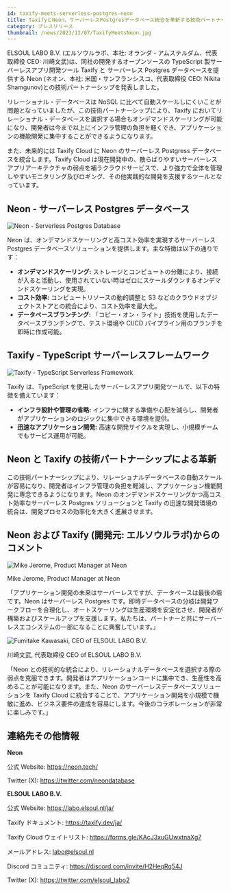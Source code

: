 ```yaml
---
id: taxify-meets-serverless-postgres-neon
title: TaxifyとNeon、サーバーレスPostgresデータベース統合を革新する技術パートナーシップを発表
category: プレスリリース
thumbnail: /news/2023/12/07/TaxifyMeetsNeon.jpg
---
```


ELSOUL LABO B.V. (エルソウルラボ、本社: オランダ・アムステルダム、代表取締役 CEO: 川崎文武)は、同社の開発するオープンソースの TypeScript 製サーバーレスアプリ開発ツール Taxify と サーバーレス Postgres データベースを提供する Neon (ネオン、本社: 米国・サンフランシスコ、代表取締役 CEO: Nikita Shamgunov)との技術パートナーシップを発表しました。

リレーショナル・データベースは NoSQL に比べて自動スケールしにくいことが問題となっていましたが、この技術パートナーシップにより、Taxify においてリレーショナル・データベースを選択する場合もオンデマンドスケーリングが可能になり、開発者は今まで以上にインフラ管理の負担を軽くでき、アプリケーションの機能開発に集中することができるようになります。

また、未来的には Taxify Cloud に Neon のサーバーレス Postgress データベースを統合します。Taxify Cloud は現在開発中の、散らばりやすいサーバーレスアプリアーキテクチャの弱点を補うクラウドサービスで、より強力で全体を管理しやすいモニタリング及びロギング、その他実践的な開発を支援するツールとなっています。

## Neon - サーバーレス Postgres データベース

![Neon - Serverless Postgres Database](/news/2023/12/07/NeonWeb.png)

Neon は、オンデマンドスケーリングと高コスト効率を実現するサーバーレス Postgres データベースソリューションを提供します。主な特徴は以下の通りです：

- **オンデマンドスケーリング:** ストレージとコンピュートの分離により、接続が入ると活動し、使用されていない時はゼロにスケールダウンするオンデマンドスケーリングを実現。
- **コスト効率:** コンピュートリソースの動的調整と S3 などのクラウドオブジェクトストアとの統合により、コスト効率を最大化。
- **データベースブランチング:** 「コピー・オン・ライト」技術を使用したデータベースブランチングで、テスト環境や CI/CD パイプライン用のブランチを即時に作成可能。

## Taxify - TypeScript サーバーレスフレームワーク

![Taxify - TypeScript Serverless Framework](/news/2023/12/07/TaxifyWebJA.png)

Taxify は、TypeScript を使用したサーバーレスアプリ開発ツールで、以下の特徴を備えています：

- **インフラ設計や管理の省略:** インフラに関する準備や心配を減らし、開発者がアプリケーションのロジックに集中できる環境を提供。
- **迅速なアプリケーション開発:** 高速な開発サイクルを実現し、小規模チームでもサービス運用が可能。

## Neon と Taxify の技術パートナーシップによる革新

この技術パートナーシップにより、リレーショナルデータベースの自動スケールが容易になり、開発者はインフラ管理の負担を軽減し、アプリケーション機能開発に専念できるようになります。Neon のオンデマンドスケーリングかつ高コスト効率なサーバーレス Postgres ソリューションと Taxify の迅速な開発環境の統合は、開発プロセスの効率化を大きく進展させます。

## Neon および Taxify (開発元: エルソウルラボ)からのコメント

![Mike Jerome, Product Manager at Neon](/news/2023/12/07/MikeJerome.png)

Mike Jerome, Product Manager at Neon

「アプリケーション開発の未来はサーバーレスですが、データベースは最後の砦です。Neon はサーバーレス Postgres です。即時データベースの分岐は開発ワークフローを合理化し、オートスケーリングは生産環境を安定化させ、開発者が構築およびスケールアップを支援します。私たちは、パートナーと共にサーバーレスエコシステムの一部になることに興奮しています。」

![Fumitake Kawasaki, CEO of ELSOUL LABO B.V.](/news/2023/12/07/FumitakeKawasaki.png)

川崎文武, 代表取締役 CEO of ELSOUL LABO B.V.

「Neon との技術的な統合により、リレーショナルデータベースを選択する際の弱点を克服できます。開発者はアプリケーションコードに集中でき、生産性を高めることが可能になります。また、Neon のサーバーレスデータベースソリューションを Taxify Cloud に統合することで、アプリケーション開発を小規模で機敏に進め、ビジネス要件の達成を容易にします。今後のコラボレーションが非常に楽しみです。」

## 連絡先その他情報

**Neon**

公式 Website: https://neon.tech/

Twitter (X): https://twitter.com/neondatabase

**ELSOUL LABO B.V.**

公式 Website: https://labo.elsoul.nl/ja/

Taxify ドキュメント: https://taxify.dev/ja/

Taxify Cloud ウェイトリスト: https://forms.gle/KAcJ3xuGUwxtnaXg7

メールアドレス: labo@elsoul.nl

Discord コミュニティ: https://discord.com/invite/H2HeqRq54J

Twitter (X): https://twitter.com/elsoul_labo2
